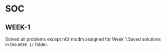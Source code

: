 # SOC

## WEEK-1
Solved all problems except nCr modm assigned for Week 1.Saved solutions in the `WEEK 1/` folder.

